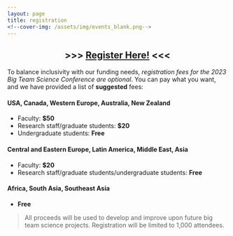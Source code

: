```yaml
---
layout: page
title: registration
<!--cover-img: /assets/img/events_blank.png-->
---
```


<h2 align="center"> >>> <a href="https://opencollective.com/psysciacc/events/2023-big-team-science-conference-75ba08f5/contribute/registration-2023-big-team-science-conference-59364" target="_blank">Register Here!</a> <<< </h2>

To balance inclusivity with our funding needs, *registration fees for the 2023 Big Team Science Conference are optional*. You can pay what you want, and we have provided a list of **suggested** fees:

#### USA, Canada, Western Europe, Australia, New Zealand
* Faculty: **$50**
* Research staff/graduate students: **$20**
* Undergraduate students: **Free**

#### Central and Eastern Europe, Latin America, Middle East, Asia
* Faculty: **$20**
* Research staff/graduate students/undergraduate students: **Free**

#### Africa, South Asia, Southeast Asia
* **Free** 

> All proceeds will be used to develop and improve upon future big team science projects. Registration will be limited to 1,000 attendees.

<!--
# [Donate Here!](https://opencollective.com/psysciacc/events/test-event-23392c94/contribute/registration-2022-big-team-science-conference-40278)
-->